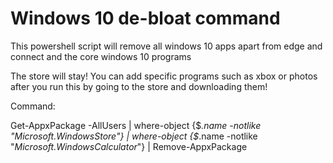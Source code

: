 <h1>Windows 10 de-bloat command</h1>

This powershell script will remove all windows 10 apps apart from edge and connect and the core windows 10 programs

The store will stay! You can add specific programs such as xbox or photos after you run this by going to the store and downloading them!


Command: 

Get-AppxPackage -AllUsers | where-object {$_.name -notlike "*Microsoft.WindowsStore*"} | where-object {$_.name -notlike "*Microsoft.WindowsCalculator*"} | Remove-AppxPackage
